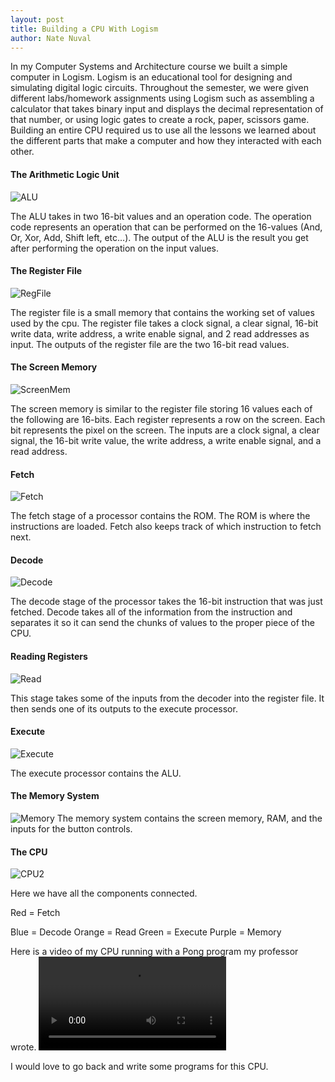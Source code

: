 ```yaml
---
layout: post
title: Building a CPU With Logism
author: Nate Nuval
---
```

In my Computer Systems and Architecture course we built a simple computer in Logism. Logism is an educational tool for designing and simulating digital logic circuits. Throughout the semester, we were given different labs/homework assignments using Logism such as assembling a calculator that takes binary input and displays the decimal representation of that number, or using logic gates to create a rock, paper, scissors game. 
Building an entire CPU required us to use all the lessons we learned about the different parts that make a computer and how they interacted with each other.
#### The Arithmetic Logic Unit
![ALU](/assets/ALU.png)

The ALU takes in two 16-bit values and an operation code. The operation code represents an operation that can be performed on the 16-values (And, Or, Xor, Add, Shift left, etc…).
The output of the ALU is the result you get after performing the operation on the input values.

#### The Register File
![RegFile](/assets/RegisterFile.png)

The register file is a small memory that contains the working set of values used by the cpu. The register file takes a clock signal, a clear signal, 16-bit write data, write address, a write enable signal, and 2 read addresses as input.
The outputs of the register file are the two 16-bit read values.
 
#### The Screen Memory
![ScreenMem](/assets/ScreenMem.png)

The screen memory is similar to the register file storing 16 values each of the following are 16-bits. Each register represents a row on the screen. Each bit represents the pixel on the screen. The inputs are a clock signal, a clear signal, the 16-bit write value, the write address, a write enable signal, and a read address.

#### Fetch
![Fetch](/assets/Fetch.png)

The fetch stage of a processor contains the ROM. The ROM is where the instructions are loaded. Fetch also keeps track of which instruction to fetch next.

#### Decode
![Decode](/assets/Decode.png)

The decode stage of the processor takes the 16-bit instruction that was just fetched. Decode takes all of the information from the instruction and separates it so it can send the chunks of values to the proper piece of the CPU.

#### Reading Registers
![Read](/assets/Read.png)

This stage takes some of the inputs from the decoder into the register file. It then sends one of its outputs to the execute processor.

#### Execute
![Execute](/assets/Execute.png)

The execute processor contains the ALU.

#### The Memory System
![Memory](/assets/Memory.png)
The memory system contains the screen memory, RAM, and the inputs for the button controls.

#### The CPU
![CPU2](/assets/CPU2.png)

Here we have all the components connected. 

Red = Fetch

Blue = Decode
Orange = Read
Green = Execute
Purple = Memory

Here is a video of my CPU running with a Pong program my professor wrote.
![CPUPong](/assets/CPUPong.mp4)


I would love to go back and write some programs for this CPU.

